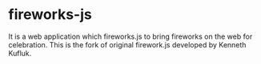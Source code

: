 fireworks-js
============

It is a web application which fireworks.js to bring fireworks on the web for celebration. This is the fork of original firework.js developed by Kenneth Kufluk.
